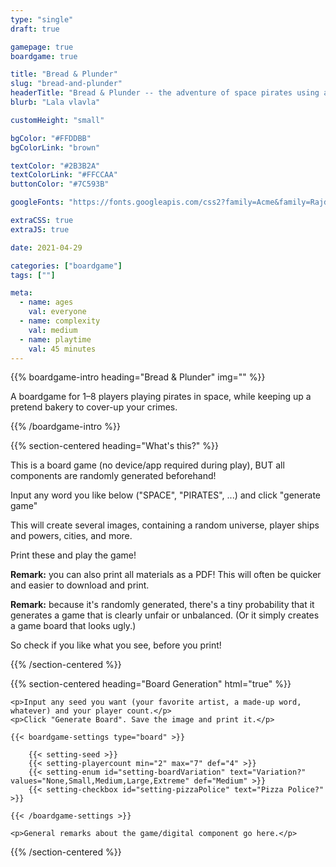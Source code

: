 ```yaml
---
type: "single"
draft: true

gamepage: true
boardgame: true

title: "Bread & Plunder"
slug: "bread-and-plunder"
headerTitle: "Bread & Plunder -- the adventure of space pirates using a bakery to cover up their crimes"
blurb: "Lala vlavla"

customHeight: "small"

bgColor: "#FFDDBB"
bgColorLink: "brown"

textColor: "#2B3B2A"
textColorLink: "#FFCCAA"
buttonColor: "#7C593B"

googleFonts: "https://fonts.googleapis.com/css2?family=Acme&family=Rajdhani:wght@300;500;700&display=swap"

extraCSS: true
extraJS: true

date: 2021-04-29

categories: ["boardgame"]
tags: [""]

meta: 
  - name: ages
    val: everyone
  - name: complexity
    val: medium
  - name: playtime
    val: 45 minutes
---
```


<!--
FONTS? 
Teko (space-like): https://fonts.google.com/specimen/Teko
Sniglet (cartoony, thick): https://fonts.google.com/specimen/Sniglet
Chilanka (hand-written, but looks nice)

Acme (legible, but hint of pirateness): https://fonts.google.com/specimen/Acme
Rajdhani (thinner space-like): https://fonts.google.com/specimen/Rajdhani

Bready (pirate-like, thick, nice font) => free for personal use only (Dafont)
Pirates & Robbers (the PERFECT FONT) => not sure about if I can use it though?

Ezcar (not sure about this game, but will surely use this for something): https://fonts.google.com/specimen/Eczar

Spectral (extremely nice, free, commissioned workhorse font): https://fonts.google.com/specimen/Spectral

-->

{{% boardgame-intro heading="Bread & Plunder" img="" %}}

A boardgame for 1&ndash;8 players playing pirates in space, while keeping up a pretend bakery to cover-up your crimes.

{{% /boardgame-intro %}}

{{% section-centered heading="What's this?" %}}

This is a board game (no device/app required during play), BUT all components are randomly generated beforehand!

Input any word you like below ("SPACE", "PIRATES", ...) and click "generate game"

This will create several images, containing a random universe, player ships and powers, cities, and more.

Print these and play the game!

**Remark:** you can also print all materials as a PDF! This will often be quicker and easier to download and print.

**Remark:** because it's randomly generated, there's a tiny probability that it generates a game that is clearly unfair or unbalanced. (Or it simply creates a game board that looks ugly.) 

So check if you like what you see, before you print!

{{% /section-centered %}}

{{% section-centered heading="Board Generation" html="true" %}}
	
	<p>Input any seed you want (your favorite artist, a made-up word, whatever) and your player count.</p>
	<p>Click "Generate Board". Save the image and print it.</p>

	{{< boardgame-settings type="board" >}}

		{{< setting-seed >}}
		{{< setting-playercount min="2" max="7" def="4" >}}
		{{< setting-enum id="setting-boardVariation" text="Variation?" values="None,Small,Medium,Large,Extreme" def="Medium" >}}
		{{< setting-checkbox id="setting-pizzaPolice" text="Pizza Police?" >}}

	{{< /boardgame-settings >}}

	<p>General remarks about the game/digital component go here.</p>

{{% /section-centered %}}